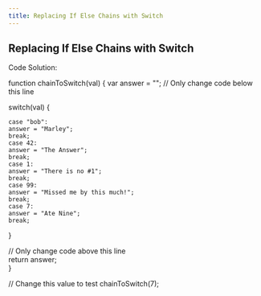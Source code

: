 ```yaml
---
title: Replacing If Else Chains with Switch
---
```

## Replacing If Else Chains with Switch

Code Solution:

function chainToSwitch(val) {
  var answer = "";
  // Only change code below this line
  
  switch(val) {
    
    case "bob":
    answer = "Marley";
    break;
    case 42:
    answer = "The Answer";
    break;
    case 1:
    answer = "There is no #1";
    break;
    case 99:
    answer = "Missed me by this much!";
    break;
    case 7:
    answer = "Ate Nine";
    break;
  }
  
  // Only change code above this line  
  return answer;  
}

// Change this value to test
chainToSwitch(7);

